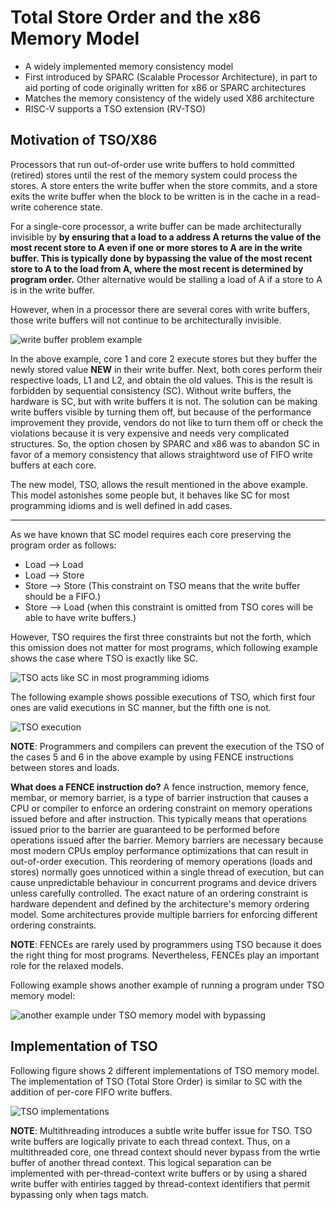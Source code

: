# Total Store Order and the x86 Memory Model
- A widely implemented memory consistency model
- First introduced by SPARC (Scalable Processor Architecture), in part to aid porting of code originally written for x86 or SPARC architectures
- Matches the memory consistency of the widely used X86 architecture
- RISC-V supports a TSO extension (RV-TSO)

## Motivation of TSO/X86
Processors that run out-of-order use write buffers to hold committed (retired) stores until the rest of the memory system could process the stores. A store enters the write buffer when the store commits, and a store exits the write buffer when the block to be written is in the cache in a read-write coherence state.

For a single-core processor, a write buffer can be made architecturally invisible by **by ensuring that a load to a address A returns the value of the most recent store to A even if one or more stores to A are in the write buffer. This is typically done by bypassing the value of the most recent store to A to the load from A, where the most recent is determined by program order.** Other alternative would be stalling a load of A if a store to A is in the write buffer.

However, when in a processor there are several cores with write buffers, those write buffers will not continue to be architecturally invisible.

![write buffer problem example](img/write_buffer_problem.jpg)

In the above example, core 1 and core 2 execute stores but they buffer the newly stored value **NEW** in their write buffer. Next, both cores perform their respective loads, L1 and L2, and obtain the old values. This is the result is forbidden by sequential consistency (SC). Without write buffers, the hardware is SC, but with write buffers it is not. The solution can be making write buffers visible by turning them off, but because of the performance improvement they provide, vendors do not like to turn them off or check the violations because it is very expensive and needs very complicated structures. So, the option chosen by SPARC and x86 was to abandon SC in favor of a memory consistency that allows straightword use of FIFO write buffers at each core. 

The new model, TSO, allows the result mentioned in the above example. This model astonishes some people but, it behaves like SC for most programming idioms and is well defined in add cases.

--- 

As we have known that SC model requires each core preserving the program order as follows:
- Load --> Load
- Load --> Store
- Store --> Store (This constraint on TSO means that the write buffer should be a FIFO.)
- Store --> Load (when this constraint is omitted from TSO cores will be able to have write buffers.)

However, TSO requires the first three constraints but not the forth, which this omission does not matter for most programs, which following example shows the case where TSO is exactly like SC.

![TSO acts like SC in most programming idioms](img/TSO_acts_like_SC_in_most_programming_idioms.jpg)


The following example shows possible executions of TSO, which first four ones are valid executions in SC manner, but the fifth one is not.

![TSO execution](img/possible_execution_outcomes_of_TSO.jpg)


**NOTE**: Programmers and compilers can prevent the execution of the TSO of the cases 5 and 6 in the above example by using FENCE instructions between stores and loads.

**What does a FENCE instruction do?**
A fence instruction, memory fence, membar, or memory barrier, is a type of barrier instruction that causes a CPU or compiler to enforce an ordering constraint on memory operations issued before and after instruction. This typically means that operations issued prior to the barrier are guaranteed to be performed before operations issued after the barrier. Memory barriers are necessary because most modern CPUs employ performance optimizations that can result in out-of-order execution. This reordering of memory operations (loads and stores) normally goes unnoticed within a single thread of execution, but can cause unpredictable behaviour in concurrent programs and device drivers unless carefully controlled. The exact nature of an ordering constraint is hardware dependent and defined by the architecture's memory ordering model. Some architectures provide multiple barriers for enforcing different ordering constraints.


**NOTE**: FENCEs are rarely used by programmers using TSO because it does the right thing for most programs. Nevertheless, FENCEs play an important role for the relaxed models.

Following example shows another example of running a program under TSO memory model:

![another example under TSO memory model with bypassing](img/TSO_with_bypassing.jpg)

## Implementation of TSO
Following figure shows 2 different implementations of TSO memory model. The implementation of TSO (Total Store Order) is similar to SC with the addition of per-core FIFO write buffers.

![TSO implementations](img/TSO_implementations.jpg)

**NOTE**: Multithreading introduces a subtle write buffer issue for TSO. TSO write buffers are logically private to each thread context. Thus, on a multithreaded core, one thread context should never bypass from the wrtie buffer of another thread context. This logical separation can be implemented with per-thread-context write buffers or by using a shared write buffer with entiries tagged by thread-context identifiers that permit bypassing only when tags match.